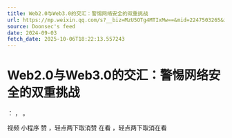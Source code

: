 ```yaml
---
title: Web2.0与Web3.0的交汇：警惕网络安全的双重挑战
url: https://mp.weixin.qq.com/s?__biz=MzU5OTg4MTIxMw==&mid=2247503265&idx=1&sn=2ad681da440f19ef0628e4b5d415edd9
source: Doonsec's feed
date: 2024-09-03
fetch_date: 2025-10-06T18:22:13.557243
---
```


# Web2.0与Web3.0的交汇：警惕网络安全的双重挑战

：
，
。

视频
小程序
赞
，轻点两下取消赞
在看
，轻点两下取消在看